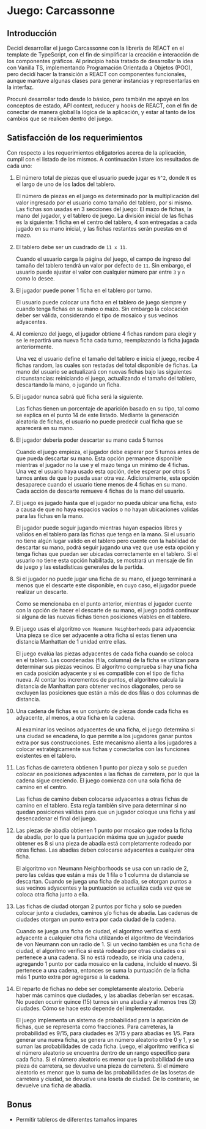 # Juego: Carcassonne

## Introducción

Decidí desarrollar el juego Carcassonne con la librería de REACT en el template de TypeScript, con el fin de simplificar la creación e interacción de los componentes gráficos. Al principio había tratado de desarrollar la idea con Vanilla TS, implementando Programación Orientada a Objetos (POO), pero decidí hacer la transición a REACT con componentes funcionales, aunque mantuve algunas clases para generar instancias y representarlas en la interfaz.

Procuré desarrollar todo desde lo básico, pero también me apoyé en los conceptos de estado, API context, reducer y hooks de REACT, con el fin de conectar de manera global la lógica de la aplicación, y estar al tanto de los cambios que se realicen dentro del juego.

## Satisfacción de los requerimientos

Con respecto a los requerimientos obligatorios acerca de la aplicación, cumplí con el listado de los mismos. A continuación listare los resultados de cada uno:

1. El número total de piezas que el usuario puede jugar es `N^2`, donde `N` es el largo de uno de los lados del tablero.

   El número de piezas en el juego es determinado por la multiplicación del valor ingresado por el usuario como tamaño del tablero, por si mismo. Las fichas son usadas en 3 secciones del juego: El mazo de fichas, la mano del jugador, y el tablero de juego. La división inicial de las fichas es la siguiente: 1 ficha en el centro del tablero, 4 son entregadas a cada jugado en su mano inicial, y las fichas restantes serán puestas en el mazo.

2. El tablero debe ser un cuadrado de `11 x 11`.

   Cuando el usuario carga la página del juego, el campo de ingreso del tamaño del tablero tendrá un valor por defecto de `11`. Sin embargo, el usuario puede ajustar el valor con cualquier número par entre `3` y `n` como lo desee.

3. El jugador puede poner 1 ficha en el tablero por turno.

   El usuario puede colocar una ficha en el tablero de juego siempre y cuando tenga fichas en su mano o mazo. Sin embargo la colocación deber ser válida, considerando el tipo de mosaico y sus vecinos adyacentes.

4. Al comienzo del juego, el jugador obtiene 4 fichas random para elegir y se le repartirá una nueva ficha cada turno, reemplazando la ficha jugada anteriormente.

   Una vez el usuario define el tamaño del tablero e inicia el juego, recibe 4 fichas random, las cuales son restadas del total disponible de fichas. La mano del usuario se actualizará con nuevas fichas bajo las siguientes circunstancias: reiniciando el juego, actualizando el tamaño del tablero, descartando la mano, o jugando un ficha.

5. El jugador nunca sabrá qué ficha será la siguiente.

   Las fichas tienen un porcentaje de aparición basado en su tipo, tal como se explica en el punto 14 de este listado. Mediante la generación aleatoria de fichas, el usuario no puede predecir cual ficha que se aparecerá en su mano.

6. El jugador debería poder descartar su mano cada 5 turnos

   Cuando el juego empieza, el jugador debe esperar por 5 turnos antes de que pueda descartar su mano. Esta opción permanece disponible mientras el jugador no la use y el mazo tenga un mínimo de 4 fichas. Una vez el usuario haya usado esta opción, debe esperar por otros 5 turnos antes de que lo pueda usar otra vez. Adicionalmente, esta opción desaparece cuando el usuario tiene menos de 4 fichas en su mano. Cada acción de descarte remueve 4 fichas de la mano del usuario.

7. El juego es jugado hasta que el jugador no pueda ubicar una ficha, esto a causa de que no haya espacios vacíos o no hayan ubicaciones validas para las fichas en la mano.

   El jugador puede seguir jugando mientras hayan espacios libres y validos en el tablero para las fichas que tenga en la mano. Si el usuario no tiene algún lugar valido en el tablero pero cuente con la habilidad de descartar su mano, podrá seguir jugando una vez que use esta opción y tenga fichas que puedan ser ubicadas correctamente en el tablero. Si el usuario no tiene esta opción habilitada, se mostrará un mensaje de fin de juego y las estadísticas generales de la partida.

8. Si el jugador no puede jugar una ficha de su mano, el juego terminará a menos que el descarte este disponible, en cuyo caso, el jugador puede realizar un descarte.

   Como se mencionaba en el punto anterior, mientras el jugador cuente con la opción de hacer el descarte de su mano, el juego podrá continuar si alguna de las nuevas fichas tienen posiciones viables en el tablero.

9. El juego usas el algoritmo `von Neumann Neighborhoods` para adyacencia: Una pieza se dice ser adyacente a otra ficha si estas tienen una distancia Manhattan de 1 unidad entre ellas.

   El juego evalúa las piezas adyacentes de cada ficha cuando se coloca en el tablero. Las coordenadas (fila, columna) de la ficha se utilizan para determinar sus piezas vecinos. El algoritmo comprueba si hay una ficha en cada posición adyacente y si es compatible con el tipo de ficha nueva. Al contar los incrementos de puntos, el algoritmo calcula la distancia de Manhattan para obtener vecinos diagonales, pero se excluyen las posiciones que están a más de dos filas o dos columnas de distancia.

10. Una cadena de fichas es un conjunto de piezas donde cada ficha es adyacente, al menos, a otra ficha en la cadena.

    Al examinar los vecinos adyacentes de una ficha, el juego determina si una ciudad se encadena, lo que permite a los jugadores ganar puntos extra por sus construcciones. Este mecanismo alienta a los jugadores a colocar estratégicamente sus fichas y conectarlos con las funciones existentes en el tablero.

11. Las fichas de carretera obtienen 1 punto por pieza y solo se pueden colocar en posiciones adyacentes a las fichas de carretera, por lo que la cadena sigue creciendo. El juego comienza con una sola ficha de camino en el centro.

    Las fichas de camino deben colocarse adyacentes a otras fichas de camino en el tablero. Esta regla también sirve para determinar si no quedan posiciones válidas para que un jugador coloque una ficha y así desencadenar el final del juego.

12. Las piezas de abadía obtienen 1 punto por mosaico que rodea la ficha de abadía, por lo que la puntuación máxima que un jugador puede obtener es 8 si una pieza de abadía está completamente rodeado por otras fichas. Las abadías deben colocarse adyacentes a cualquier otra ficha.

    El algoritmo von Neumann Neighborhoods se usa con un radio de 2, pero las celdas que están a más de 1 fila o 1 columna de distancia se descartan. Cuando se juega una ficha de abadía, se otorgan puntos a sus vecinos adyacentes y la puntuación se actualiza cada vez que se coloca otra ficha junto a ella.

13. Las fichas de ciudad otorgan 2 puntos por ficha y solo se pueden colocar junto a ciudades, caminos y/o fichas de abadía. Las cadenas de ciudades otorgan un punto extra por cada ciudad de la cadena.

    Cuando se juega una ficha de ciudad, el algoritmo verifica si está adyacente a cualquier otra ficha utilizando el algoritmo de Vecindarios de von Neumann con un radio de 1. Si un vecino también es una ficha de ciudad, el algoritmo verifica si está rodeado por otras ciudades o si pertenece a una cadena. Si no está rodeado, se inicia una cadena, agregando 1 punto por cada mosaico en la cadena, incluido el nuevo. Si pertenece a una cadena, entonces se suma la puntuación de la ficha más 1 punto extra por agregarse a la cadena.

14. El reparto de fichas no debe ser completamente aleatorio. Debería haber más caminos que ciudades, y las abadías deberían ser escasas. No pueden ocurrir quince (15) turnos sin una abadía y al menos tres (3) ciudades. Cómo se hace esto depende del implementador.

    El juego implementa un sistema de probabilidad para la aparición de fichas, que se representa como fracciones. Para carreteras, la probabilidad es 9/15, para ciudades es 3/15 y para abadías es 1/5. Para generar una nueva ficha, se genera un número aleatorio entre 0 y 1, y se suman las probabilidades de cada ficha. Luego, el algoritmo verifica si el número aleatorio se encuentra dentro de un rango específico para cada ficha. Si el número aleatorio es menor que la probabilidad de una pieza de carretera, se devuelve una pieza de carretera. Si el número aleatorio es menor que la suma de las probabilidades de las losetas de carretera y ciudad, se devuelve una loseta de ciudad. De lo contrario, se devuelve una ficha de abadía.

## Bonus

- Permitir tableros de diferentes tamaños impares
